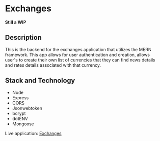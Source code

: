 # Exchanges

**Still a WIP**

## Description

This is the backend for the exchanges application that utilizes the MERN framework. This app allows for user authentication and creation, allows user's to create their own list of currencies that they can find news details and rates details associated with that currency.

## Stack and Technology

- Node
- Express
- CORS
- Jsonwebtoken
- bcrypt
- dotENV
- Mongoose

Live application: [Exchanges](https://currency-exchanges.netlify.app/)
